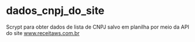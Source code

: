 # dados_cnpj_do_site
Scrypt para obter dados de lista de CNPJ salvo em planilha por meio da API do site www.receitaws.com.br
